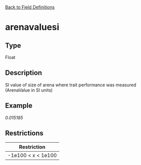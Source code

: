 [Back to Field Definitions](../../field_definition_overview)
# arenavaluesi

## Type
Float

## Description


SI value of size of arena where trait performance was measured (ArenaValue in SI units)
## Example
*0.015185*

## Restrictions
| Restriction |
| :---------: |
| -1e100 < x < 1e100 |

